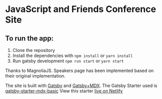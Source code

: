# JavaScript and Friends Conference Site

## To run the app:

1. Clone the repository
1. Install the dependencies with `npm install` or `yarn install`
1. Run gatsby development `npm run start` or `yarn start`

Thanks to MagnoliaJS. Speakers page has been implemented based on their original implementation.

The site is built with [Gatsby](https://www.gatsbyjs.org/) and [Gatsby+MDX](https://gatsby-mdx.netlify.com/). The Gatsby Starter used is [gatsby-starter-mdx-basic](https://github.com/ChristopherBiscardi/gatsby-starter-mdx-basic)
View this starter [live on Netlify](https://gatsby-starter-mdx-basic.netlify.com/)


